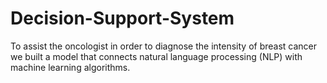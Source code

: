 # Decision-Support-System
To assist the oncologist in order to diagnose the intensity of breast cancer we built a model that connects natural language processing (NLP) with machine learning algorithms.
